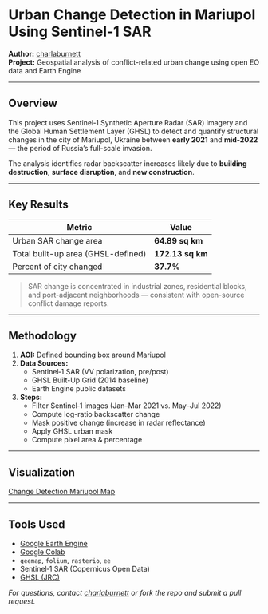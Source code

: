# Urban Change Detection in Mariupol Using Sentinel-1 SAR

**Author:** [charlaburnett](https://github.com/charlaburnett)  
**Project:** Geospatial analysis of conflict-related urban change using open EO data and Earth Engine

---

## Overview

This project uses Sentinel‑1 Synthetic Aperture Radar (SAR) imagery and the Global Human Settlement Layer (GHSL) to detect and quantify structural changes in the city of Mariupol, Ukraine 
between **early 2021** and **mid‑2022** — the period of Russia’s full-scale invasion.

The analysis identifies radar backscatter increases likely due to **building destruction**, **surface disruption**, and **new construction**.

---

## Key Results

| Metric                             | Value              |
|------------------------------------|--------------------|
| Urban SAR change area              | **64.89 sq km**    |
| Total built-up area (GHSL-defined) | **172.13 sq km**   |
| Percent of city changed            | **37.7%**          |

> SAR change is concentrated in industrial zones, residential blocks, and port-adjacent neighborhoods — consistent with open-source conflict damage reports.

---

## Methodology

1. **AOI:** Defined bounding box around Mariupol
2. **Data Sources:**
   - Sentinel‑1 SAR (VV polarization, pre/post)
   - GHSL Built-Up Grid (2014 baseline)
   - Earth Engine public datasets
3. **Steps:**
   - Filter Sentinel‑1 images (Jan–Mar 2021 vs. May–Jul 2022)
   - Compute log-ratio backscatter change
   - Mask positive change (increase in radar reflectance)
   - Apply GHSL urban mask
   - Compute pixel area & percentage

---

## Visualization

[Change Detection Mariupol Map](http://maps.charlaburnett.com/change_detection_mariupol.html)


---

## Tools Used

- [Google Earth Engine](https://earthengine.google.com/)
- [Google Colab](https://colab.research.google.com/)
- `geemap`, `folium`, `rasterio`, `ee`
- Sentinel‑1 SAR (Copernicus Open Data)
- [GHSL (JRC)](https://ghsl.jrc.ec.europa.eu/)


*For questions, contact [charlaburnett](https://github.com/charlaburnett) or fork the repo and submit a pull request.*


